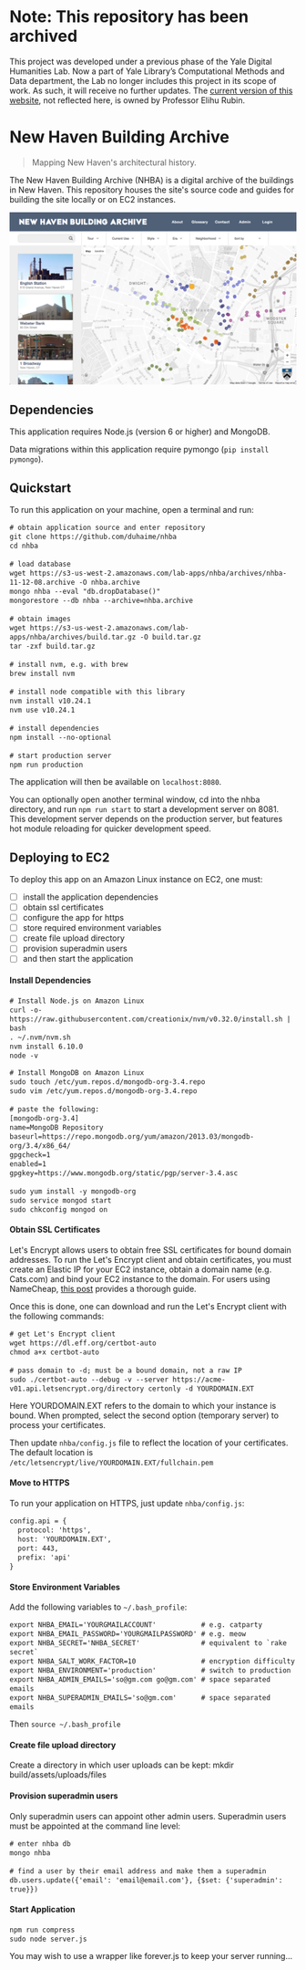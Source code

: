 # Note: This repository has been archived
This project was developed under a previous phase of the Yale Digital Humanities Lab. Now a part of Yale Library’s Computational Methods and Data department, the Lab no longer includes this project in its scope of work. As such, it will receive no further updates. The [current version of this website](https://nhba.yale.edu/), not reflected here, is owned by Professor Elihu Rubin.

# New Haven Building Archive

> Mapping New Haven's architectural history.

The New Haven Building Archive (NHBA) is a digital archive of the buildings in New Haven. This repository houses the site's source code and guides for building the site locally or on EC2 instances.

![App preview](/build/assets/images/nhba-landing-page.png?raw=true)

## Dependencies

This application requires Node.js (version 6 or higher) and MongoDB.

Data migrations within this application require pymongo (`pip install pymongo`).

## Quickstart

To run this application on your machine, open a terminal and run:

```
# obtain application source and enter repository
git clone https://github.com/duhaime/nhba
cd nhba

# load database
wget https://s3-us-west-2.amazonaws.com/lab-apps/nhba/archives/nhba-11-12-08.archive -O nhba.archive
mongo nhba --eval "db.dropDatabase()"
mongorestore --db nhba --archive=nhba.archive

# obtain images
wget https://s3-us-west-2.amazonaws.com/lab-apps/nhba/archives/build.tar.gz -O build.tar.gz
tar -zxf build.tar.gz

# install nvm, e.g. with brew
brew install nvm

# install node compatible with this library
nvm install v10.24.1
nvm use v10.24.1

# install dependencies
npm install --no-optional

# start production server
npm run production
```

The application will then be available on `localhost:8080`.

You can optionally open another terminal window, cd into the nhba directory, and run `npm run start` to start a development server on 8081. This development server depends on the production server, but features hot module reloading for quicker development speed.

## Deploying to EC2

To deploy this app on an Amazon Linux instance on EC2, one must:

* [ ] install the application dependencies
* [ ] obtain ssl certificates
* [ ] configure the app for https
* [ ] store required environment variables
* [ ] create file upload directory
* [ ] provision superadmin users
* [ ] and then start the application

#### Install Dependencies

```
# Install Node.js on Amazon Linux
curl -o- https://raw.githubusercontent.com/creationix/nvm/v0.32.0/install.sh | bash
. ~/.nvm/nvm.sh
nvm install 6.10.0
node -v
```

```
# Install MongoDB on Amazon Linux
sudo touch /etc/yum.repos.d/mongodb-org-3.4.repo
sudo vim /etc/yum.repos.d/mongodb-org-3.4.repo

# paste the following:
[mongodb-org-3.4]
name=MongoDB Repository
baseurl=https://repo.mongodb.org/yum/amazon/2013.03/mongodb-org/3.4/x86_64/
gpgcheck=1
enabled=1
gpgkey=https://www.mongodb.org/static/pgp/server-3.4.asc

sudo yum install -y mongodb-org
sudo service mongod start
sudo chkconfig mongod on
```

#### Obtain SSL Certificates

Let's Encrypt allows users to obtain free SSL certificates for bound domain addresses. To run the Let's Encrypt client and obtain certificates, you must create an Elastic IP for your EC2 instance, obtain a domain name (e.g. Cats.com) and bind your EC2 instance to the domain. For users using NameCheap, [this post](http://techgenix.com/namecheap-aws-ec2-linux/) provides a thorough guide.

Once this is done, one can download and run the Let's Encrypt client with the following commands:

```
# get Let's Encrypt client
wget https://dl.eff.org/certbot-auto
chmod a+x certbot-auto

# pass domain to -d; must be a bound domain, not a raw IP
sudo ./certbot-auto --debug -v --server https://acme-v01.api.letsencrypt.org/directory certonly -d YOURDOMAIN.EXT
```

Here YOURDOMAIN.EXT refers to the domain to which your instance is bound. When prompted, select the second option (temporary server) to process your certificates.

Then update `nhba/config.js` file to reflect the location of your certificates. The default location is `/etc/letsencrypt/live/YOURDOMAIN.EXT/fullchain.pem`

#### Move to HTTPS

To run your application on HTTPS, just update `nhba/config.js`:

```
config.api = {
  protocol: 'https',
  host: 'YOURDOMAIN.EXT',
  port: 443,
  prefix: 'api'
}
```

#### Store Environment Variables

Add the following variables to `~/.bash_profile`:

```
export NHBA_EMAIL='YOURGMAILACCOUNT'           # e.g. catparty
export NHBA_EMAIL_PASSWORD='YOURGMAILPASSWORD' # e.g. meow
export NHBA_SECRET='NHBA_SECRET'               # equivalent to `rake secret`
export NHBA_SALT_WORK_FACTOR=10                # encryption difficulty
export NHBA_ENVIRONMENT='production'           # switch to production
export NHBA_ADMIN_EMAILS='so@gm.com go@gm.com' # space separated emails
export NHBA_SUPERADMIN_EMAILS='so@gm.com'      # space separated emails
```

Then `source ~/.bash_profile`

#### Create file upload directory

Create a directory in which user uploads can be kept:
mkdir build/assets/uploads/files

#### Provision superadmin users

Only superadmin users can appoint other admin users. Superadmin users must be appointed at the command line level:

```
# enter nhba db
mongo nhba

# find a user by their email address and make them a superadmin
db.users.update({'email': 'email@email.com'}, {$set: {'superadmin': true}})
```

#### Start Application

```
npm run compress
sudo node server.js
```

You may wish to use a wrapper like forever.js to keep your server running...
